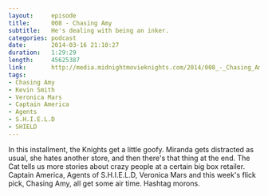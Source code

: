 ```yaml
---
layout:     episode
title:      008 - Chasing Amy
subtitle:   He's dealing with being an inker.
categories: podcast
date:       2014-03-16 21:10:27
duration:   1:29:29
length:     45625387
link:       http://media.midnightmovieknights.com/2014/008_-_Chasing_Amy.m4a
tags:
- Chasing Amy
- Kevin Smith
- Veronica Mars
- Captain America
- Agents
- S.H.I.E.L.D
- SHIELD
---
```

In this installment, the Knights get a little goofy. Miranda gets distracted as usual, she hates another store, and then there's that thing at the end. The Cat tells us more stories about crazy people at a certain big box retailer. Captain America, Agents of S.H.I.E.L.D, Veronica Mars and this week's flick pick, Chasing Amy, all get some air time. Hashtag morons.